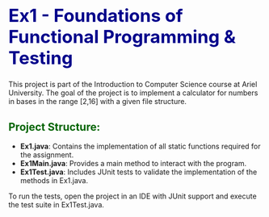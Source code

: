 <h1 style="font-size: 2.5em; color: darkblue;">Ex1 - Foundations of Functional Programming & Testing</h1>

<p>This project is part of the Introduction to Computer Science course at Ariel University. The goal of the project is to implement a calculator for numbers in bases in the range [2,16] with a given file structure.</p>

<h2 style="font-size: 1.5em; color: darkgreen;">Project Structure:</h2>
<ul>
  <li><strong>Ex1.java</strong>: Contains the implementation of all static functions required for the assignment.</li>
  <li><strong>Ex1Main.java</strong>: Provides a main method to interact with the program.</li>
  <li><strong>Ex1Test.java</strong>: Includes JUnit tests to validate the implementation of the methods in Ex1.java.</li>
</ul>

<p>To run the tests, open the project in an IDE with JUnit support and execute the test suite in Ex1Test.java.</p>
